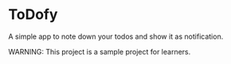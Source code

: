 # ToDofy

A simple app to note down your todos and show it as notification.

WARNING: This project is a sample project for learners.

